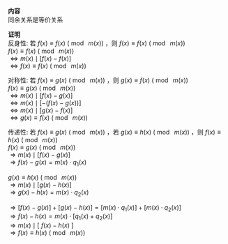 **内容**    
同余关系是等价关系    
    
**证明**    
反身性: 若 $f(x)\equiv f(x)\ (\bmod\ m(x))$ ，则 $f(x)\equiv f(x)\ (\bmod\ m(x))$     
 $f(x)\equiv f(x)\ (\bmod\ m(x))$     
 $\Leftrightarrow m(x)\mid[f(x)-f(x)]$     
 $\Leftrightarrow f(x)\equiv f(x)\ (\bmod\ m(x))$     
    
对称性: 若 $f(x)\equiv g(x)\ (\bmod\ m(x))$ ，则 $g(x)\equiv f(x)\ (\bmod\ m(x))$     
 $f(x)\equiv g(x)\ (\bmod\ m(x))$     
 $\Leftrightarrow m(x)\mid[f(x)-g(x)]$     
 $\Leftrightarrow m(x)\mid[-(f(x)-g(x))]$     
 $\Leftrightarrow m(x)\mid[g(x)-f(x)]$     
 $\Leftrightarrow g(x)\equiv f(x)\ (\bmod\ m(x))$     
    
传递性: 若 $f(x)\equiv g(x)\ (\bmod\ m(x))$ ，若 $g(x)\equiv h(x)\ (\bmod\ m(x))$ ，则 $f(x)\equiv h(x)\ (\bmod\ m(x))$     
 $f(x)\equiv g(x)\ (\bmod\ m(x))$     
 $\Rightarrow m(x)\mid[f(x)-g(x)]$     
 $\Rightarrow f(x)-g(x)=m(x)\cdot q_1(x)$     
    
 $g(x)\equiv h(x)\ (\bmod\ m(x))$     
 $\Rightarrow m(x)\mid[g(x)-h(x)]$     
 $\Rightarrow g(x)-h(x)=m(x)\cdot q_2(x)$     
    
 $\Rightarrow [f(x)-g(x)]+[g(x)-h(x)]=[m(x)\cdot q_1(x)]+[m(x)\cdot q_2(x)]$     
 $\Rightarrow f(x)-h(x)=m(x)\cdot[q_1(x)+q_2(x)]$     
 $\Rightarrow m(x)\mid[\ f(x)-h(x)\ ]$     
 $\Rightarrow f(x)\equiv h(x)\ (\bmod\ m(x))$     
